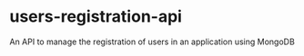 # users-registration-api
An API to manage the registration of users in an application using MongoDB

